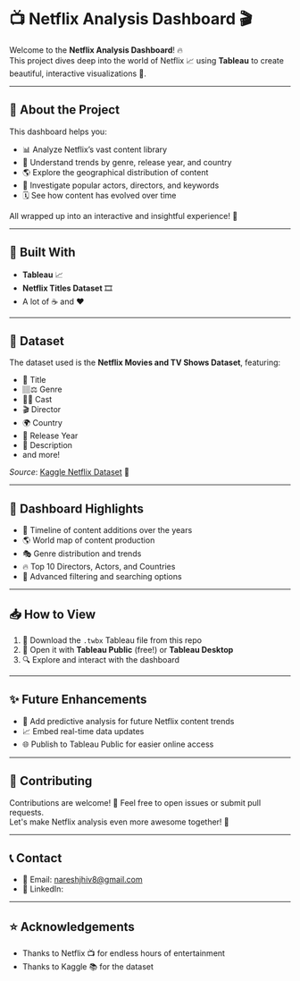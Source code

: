 # 📺 Netflix Analysis Dashboard 🎬

Welcome to the **Netflix Analysis Dashboard**! 🔥  
This project dives deep into the world of Netflix 📈 using **Tableau** to create beautiful, interactive visualizations 🎨.

---

## 🚀 About the Project

This dashboard helps you:

- 📊 Analyze Netflix’s vast content library
- 🧐 Understand trends by genre, release year, and country
- 🌎 Explore the geographical distribution of content
- 🧵️ Investigate popular actors, directors, and keywords
- 🗓️ See how content has evolved over time

All wrapped up into an interactive and insightful experience! 🎯

---

## 🚰 Built With

- **Tableau** 📈
- **Netflix Titles Dataset** 🎞️
- A lot of ☕ and ❤️

---

## 📂 Dataset

The dataset used is the **Netflix Movies and TV Shows Dataset**, featuring:

- 🎥 Title
- 🏽‍⚖️ Genre
- 👨‍🎤 Cast
- 🎬 Director
- 🌍 Country
- 📅 Release Year
- 📝 Description
- and more!

_Source_: [Kaggle Netflix Dataset](https://www.kaggle.com/datasets/shivamb/netflix-shows) 🔗

---

## 📸 Dashboard Highlights

- 📅 Timeline of content additions over the years
- 🌎 World map of content production
- 🎭 Genre distribution and trends
- 🔥 Top 10 Directors, Actors, and Countries
- 🧵️ Advanced filtering and searching options

---

## 📥 How to View

1. 📁 Download the `.twbx` Tableau file from this repo
2. 🚀 Open it with **Tableau Public** (free!) or **Tableau Desktop**
3. 🔍 Explore and interact with the dashboard

---

## ✨ Future Enhancements

- 🤖 Add predictive analysis for future Netflix content trends
- 📈 Embed real-time data updates
- 🌐 Publish to Tableau Public for easier online access

---

## 🤝 Contributing

Contributions are welcome! 🚰 Feel free to open issues or submit pull requests.  
Let's make Netflix analysis even more awesome together! 🙌

---

## 📞 Contact

- 📧 Email: nareshjhiv8@gmail.com
- 💼 LinkedIn: 

---

## ⭐ Acknowledgements

- Thanks to Netflix 📺 for endless hours of entertainment
- Thanks to Kaggle 📚 for the dataset

